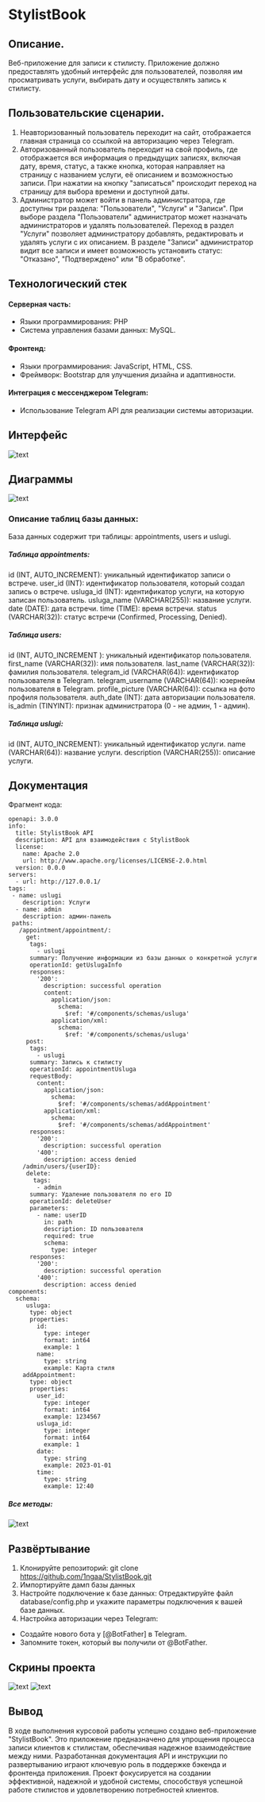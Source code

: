 ﻿# StylistBook
## Описание.
Веб-приложение для записи к стилисту. Приложение должно предоставлять удобный интерфейс для пользователей, позволяя им просматривать услуги, выбирать дату и осуществлять запись к стилисту.

## Пользовательские сценарии.
1. Неавторизованный пользователь переходит на сайт, отображается главная страница со ссылкой на авторизацию через Telegram.
2. Авторизованный пользователь переходит на свой профиль, где отображается вся информация о предыдущих записях, включая дату, время, статус, а также кнопка, которая направляет на страницу с названием услуги, её описанием и возможностью записи. При нажатии на кнопку "записаться" происходит переход на страницу для выбора времени и доступной даты.
3. Администратор может войти в панель администратора, где доступны три раздела: "Пользователи", "Услуги" и "Записи". При выборе раздела "Пользователи" администратор может назначать администраторов и удалять пользователей. Переход в раздел "Услуги" позволяет администратору добавлять, редактировать и удалять услуги с их описанием. В разделе "Записи" администратор видит все записи и имеет возможность установить статус: "Отказано", "Подтверждено" или "В обработке".

## Технологический стек
#### Серверная часть:
* Языки программирования: PHP
* Система управления базами данных: MySQL.

#### Фронтенд:
* Языки программирования: JavaScript, HTML, CSS.
* Фреймворк: Bootstrap для улучшения дизайна и адаптивности.

#### Интеграция с мессенджером Telegram:
* Использование Telegram API для реализации системы авторизации.

## Интерфейс
![text](https://i.imgur.com/taROkUS.png)
## Диаграммы
![text](https://i.imgur.com/qyytp7o.jpg)
### Описание таблиц базы данных:
 База данных содержит три таблицы: appointments, users и uslugi.
##### Таблица appointments:
id (INT, AUTO_INCREMENT): уникальный идентификатор записи о встрече.
user_id (INT): идентификатор пользователя, который создал запись о встрече.
usluga_id (INT): идентификатор услуги, на которую записан пользователь.
usluga_name (VARCHAR(255)): название услуги.
date (DATE): дата встречи.
time (TIME): время встречи.
status (VARCHAR(32)): статус встречи (Confirmed, Processing, Denied).

##### Таблица users:
id (INT, AUTO_INCREMENT ): уникальный идентификатор пользователя.
first_name (VARCHAR(32)): имя пользователя.
last_name (VARCHAR(32)): фамилия пользователя.
telegram_id (VARCHAR(64)): идентификатор пользователя в Telegram.
telegram_username (VARCHAR(64)): юзернейм пользователя в Telegram.
profile_picture (VARCHAR(64)): ссылка на фото профиля пользователя.
auth_date (INT): дата авторизации пользователя.
is_admin (TINYINT): признак администратора (0 - не админ, 1 - админ).

##### Таблица uslugi:
id (INT, AUTO_INCREMENT): уникальный идентификатор услуги.
name (VARCHAR(64)): название услуги.
description (VARCHAR(255)): описание услуги.

## Документация
Фрагмент кода:
```
openapi: 3.0.0
info:
  title: StylistBook API
  description: API для взаимодействия с StylistBook
  license:
    name: Apache 2.0
    url: http://www.apache.org/licenses/LICENSE-2.0.html
  version: 0.0.0
servers:
  - url: http://127.0.0.1/
tags:
 - name: uslugi
    description: Услуги
  - name: admin
    description: админ-панель
 paths:
   /appointment/appointment/:
     get:
      tags:
        - uslugi
      summary: Получение информации из базы данных о конкретной услуги
      operationId: getUslugaInfo
      responses:
        '200':
          description: successful operation
          content:
            application/json:
              schema:
                $ref: '#/components/schemas/usluga'
            application/xml:
              schema:
                $ref: '#/components/schemas/usluga'
     post:
      tags:
        - uslugi
      summary: Запись к стилисту
      operationId: appointmentUsluga
      requestBody:
        content:
          application/json:
            schema:
              $ref: '#/components/schemas/addAppointment'
          application/xml:
            schema:
              $ref: '#/components/schemas/addAppointment'
      responses:
        '200':
          description: successful operation
        '400':
          description: access denied
    /admin/users/{userID}:
     delete:
       tags:
        - admin
      summary: Удаление пользователя по его ID
      operationId: deleteUser
      parameters:
        - name: userID
          in: path
          description: ID пользователя
          required: true
          schema:
            type: integer
      responses:
        '200':
          description: successful operation
        '400':
          description: access denied
components:
  schema:
     usluga:
      type: object
      properties:
        id:
          type: integer
          format: int64
          example: 1
        name:
          type: string
          example: Карта стиля
    addAppointment:
      type: object
      properties:
        user_id:
          type: integer
          format: int64
          example: 1234567
        usluga_id:
          type: integer
          format: int64
          example: 1
        date:
          type: string
          example: 2023-01-01
        time:
          type: string
          example: 12:40
```
##### Все методы:
![text](https://i.imgur.com/5hW3HdS.png)
## Развёртывание
1. Клонируйте репозиторий: 
git clone https://github.com/1ngaa/StylistBook.git
2. Импортируйте дамп базы данных
3. Настройте подключение к базе данных: 
Отредактируйте файл database/config.php и укажите параметры подключения к вашей базе данных.
4. Настройка авторизации через Telegram:
* Создайте нового бота у [@BotFather] в Telegram.
* Запомните токен, который вы получили от @BotFather.

## Скрины проекта
![text](https://i.imgur.com/w8mVZ1q.png)
![text](https://i.imgur.com/gG7jhIK.png)

## Вывод
В ходе выполнения курсовой работы успешно создано веб-приложение "StylistBook". Это приложение предназначено для упрощения процесса записи клиентов к стилистам, обеспечивая надежное взаимодействие между ними. Разработанная документация API и инструкции по развертыванию играют ключевую роль в поддержке бэкенда и фронтенда приложения. Проект фокусируется на создании эффективной, надежной и удобной системы, способствуя успешной работе стилистов и удовлетворению потребностей клиентов.  

